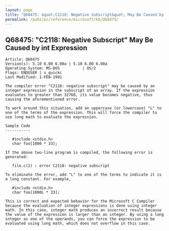 ```yaml
---
layout: page
title: "Q68475: &quot;C2118: Negative Subscript&quot; May Be Caused by int Expression"
permalink: /pubs/pc/reference/microsoft/kb/Q68475/
---
```


## Q68475: &quot;C2118: Negative Subscript&quot; May Be Caused by int Expression

	Article: Q68475
	Version(s): 5.10 6.00 6.00a | 5.10 6.00 6.00a
	Operating System: MS-DOS          | OS/2
	Flags: ENDUSER | s_quickc
	Last Modified: 1-FEB-1991
	
	The compiler error "C2118: negative subscript" may be caused by an
	integer expression in the subscript of an array. If the expression
	evaluates to greater than 32768, its value becomes negative, thus
	causing the aforementioned error.
	
	To work around this situation, add an uppercase (or lowercase) "L" to
	one of the terms of the expression. This will force the compiler to
	use long math to evaluate the expression.
	
	Sample Code
	-----------
	
	   #include <stdio.h>
	   char foo[1000 * 33];
	
	If the above two-line program is compiled, the following error is
	generated:
	
	   file.c(2) : error C2118: negative subscript
	
	To eliminate the error, add "L" to one of the terms to indicate it is
	a long constant. For example,
	
	   #include <stdio.h>
	   char foo[1000L * 33];
	
	This is correct and expected behavior for the Microsoft C Compiler
	because the evaluation of integer expressions is done using integer
	math. In this case, integer math produces an incorrect result because
	the value of the expression is larger than an integer. By using a long
	integer as one of the operands, you can force the expression to be
	evaluated using long math, which does not overflow in this case.
